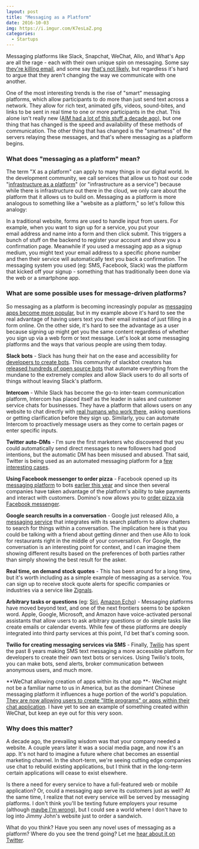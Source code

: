 ```yaml
---
layout: post
title: "Messaging as a Platform"
date: 2016-10-03
img: https://i.imgur.com/K7esLaZ.png
categories:
  - Startups
---
```

Messaging platforms like Slack, Snapchat, WeChat, Allo, and What's App are all the rage - each with their own unique spin on messaging. Some say [they're killing email](http://time.com/4092354/how-e-mail-killer-slack-will-change-the-future-of-work/), and some say [that's not likely](https://techcrunch.com/2016/06/28/you-cant-kill-email/), but regardless it's hard to argue that they aren't changing the way we communicate with one another.

One of the most interesting trends is the rise of "smart" messaging platforms, which allow participants to do more than just send text across a network. They allow for rich text, animated gifs, videos, sound-bites, and links to be sent in real time to one or more participants in the chat. This alone isn't really new ([AIM had a lot of this stuff a decade ago](https://en.wikipedia.org/wiki/AOL_Instant_Messenger#History)), but one thing that has changed is the speed and availability of these methods of communication. The other thing that has changed is the "smartness" of the servers relaying these messages, and that's where messaging as a platform begins.

### What does "messaging as a platform" mean?

The term "X as a platform" can apply to many things in our digital world. In the development community, we call services that allow us to host our code "[infrastructure as a platform](http://searchcloudcomputing.techtarget.com/definition/Infrastructure-as-a-Service-IaaS)" (or "infrastructure as a service") because while there is infrastructure out there in the cloud, we only care about the platform that it allows us to build on. Messaging as a platform is more analogous to something like a "website as a platform," so let's follow this analogy: 

In a traditional website, forms are used to handle input from users. For example, when you want to sign up for a service, you put your email address and name into a form and then click submit. This triggers a bunch of stuff on the backend to register your account and show you a confirmation page. Meanwhile if you used a messaging app as a signup medium, you might text your email address to a specific phone number and then their service will automatically text you back a confirmation. The messaging system you used (eg: SMS, Facebook, Slack) was the platform that kicked off your signup - something that has traditionally been done via the web or a smartphone app.

### What are some possible uses for message-driven platforms?

So messaging as a platform is becoming increasingly popular as [messaging apps become more popular](http://www.teamchat.com/en/messaging-platforms-the-next-big-thing/), but in my example above it's hard to see the real advantage of having users text you their email instead of just filling in a form online. On the other side, it's hard to see the advantage as a user because signing up might get you the same content regardless of whether you sign up via a web form or text message. Let's look at some messaging platforms and the ways that various people are using them today.

**Slack bots** - Slack has hung their hat on the ease and accessibility for [developers to create bots](https://api.slack.com/bot-users). This community of slackbot creators has [released hundreds of open source bots](https://github.com/botwiki/open-source-bots) that automate everything from the mundane to the extremely complex and allow Slack users to do all sorts of things without leaving Slack's platform.

**Intercom** - While Slack has become the go-to inter-team communication platform, Intercom has placed itself as the leader in sales and customer service chats for businesses. They have a platform that allows users on any website to chat directly with [real humans who work there](https://blog.intercom.com/bots-versus-humans/), asking questions or getting clarification before they sign up. Similarly, you can automate Intercom to proactively message users as they come to certain pages or enter specific inputs.

**Twitter auto-DMs** - I'm sure the first marketers who discovered that you could automatically send direct messages to new followers had good intentions, but the automatic DM has been misused and abused. That said, Twitter is being used as an automated messaging platform for a [few interesting cases](http://www.pcworld.com/article/242338/10_twitter_bot_services_to_simplify_your_life.html).

**Using Facebook messenger to order pizza** - Facebook opened up its [messaging platform](https://developers.facebook.com/docs/messenger-platform) to bots [earlier this year](https://www.technologyreview.com/s/601251/facebook-wants-you-to-chat-with-business-bots) and since then several companies have taken advantage of the platform's ability to take payments and interact with customers. Domino's now allows you to [order pizza via Facebook messenger](http://mashable.com/2016/09/15/dominos-pizza-facebook-bot/).

**Google search results in a conversation** - Google just released Allo, a [messaging service](http://time.com/4500510/google-allo-app-release-date-2016/) that integrates with its search platform to allow chatters to search for things within a conversation. The implication here is that you could be talking with a friend about getting dinner and then use Allo to look for restaurants right in the middle of your conversation. For Google, the conversation is an interesting point for context, and I can imagine them showing different results based on the preferences of both parties rather than simply showing the best result for the asker.

**Real time, on demand stock quotes** - This has been around for a long time, but it's worth including as a simple example of messaging as a service. You can sign up to receive stock quote alerts for specific companies or industries via a service like [Zignals](http://www.zignals.com/platform/stock_alerts/stock_alerts).

**Arbitrary tasks or questions** (eg: [Siri](http://www.apple.com/ios/siri/), [Amazon Echo](https://www.amazon.com/Amazon-Echo-Bluetooth-Speaker-with-WiFi-Alexa/dp/B00X4WHP5E)) - Messaging platforms have moved beyond text, and one of the next frontiers seems to be spoken word. Apple, Google, Microsoft, and Amazon have voice-activated personal assistants that allow users to ask arbitrary questions or do simple tasks like create emails or calendar events. While few of these platforms are deeply integrated into third party services at this point, I'd bet that's coming soon. 

**Twilio for creating messaging services via SMS** - Finally, [Twilio](https://www.twilio.com/) has spent the past 8 years making SMS text messaging a more accessible platform for developers to create their own text bots or services. Using Twilio's tools, you can make bots, send alerts, broker communication between anonymous users, and much more.

**WeChat allowing creation of apps within its chat app **- WeChat might not be a familiar name to us in America, but as the dominant Chinese messaging platform it influences a huge portion of the world's population. [They are now allowing users to create "little programs" or apps within their chat application](http://www.wsj.com/articles/tencent-tries-out-a-stickier-wechat-1475086017?mod=djemCIO_h). I have yet to see an example of something created within WeChat, but keep an eye out for this very soon.

### Why does this matter?

A decade ago, the prevailing wisdom was that your company needed a website. A couple years later it was a social media page, and now it's an app. It's not hard to imagine a future where chat becomes an essential marketing channel. In the short-term, we're seeing cutting edge companies use chat to rebuild existing applications, but I think that in the long-term certain applications will cease to exist elsewhere.

Is there a need for every service to have a full-featured web or mobile application? Or, could a messaging app serve its customers just as well? At the same time, I realize that not every service will be served by messaging platforms. I don't think you'll be texting future employers your resume (although [maybe I'm wrong](http://lifehacker.com/how-i-turned-my-resume-into-a-chat-bot-1775565350)), but I could see a world where I don't have to log into Jimmy John's website just to order a sandwich.

What do you think? Have you seen any novel uses of messaging as a platform? Where do you see the trend going? Let me [hear about it on Twitter](https://twitter.com/KarlLHughes).
